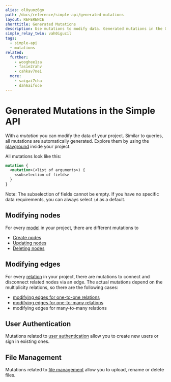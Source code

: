 ```yaml
---
alias: ol0yuoz6go
path: /docs/reference/simple-api/generated-mutations
layout: REFERENCE
shorttitle: Generated Mutations
description: Use mutations to modify data. Generated mutations in the GraphQL schema of your project are derived from models and relations that you defined.
simple_relay_twin: vah0igucil
tags:
  - simple-api
  - mutations
related:
  further:
    - wooghee1za
    - fasie2rahv
    - cahkav7nei
  more:
    - saigai7cha
    - dah6aifoce
---
```


# Generated Mutations in the Simple API

With a *mutation* you can modify the data of your project.
Similar to queries, all mutations are automatically generated. Explore them by using the [playground](!alias-uh8shohxie#playground) inside your project.

All mutations look like this:

```graphql
mutation {
  <mutation>(<list of arguments>) {
    <subselection of fields>
  }
}
```

Note: The subselection of fields cannot be empty. If you have no specific data requirements, you can always select `id` as a default.

## Modifying nodes

For every [model](!alias-ij2choozae) in your project, there are different mutations to

* [Create nodes](!alias-wooghee1za)
* [Updating nodes](!alias-cahkav7nei)
* [Deleting nodes](!alias-fasie2rahv)

## Modifying edges

For every [relation](!alias-goh5uthoc1) in your project, there are mutations to connect and disconnect related nodes via an edge. The actual mutations depend on the multiplicity relations, so there are the following cases:

* [modifying edges for one-to-one relations](!alias-zeich1raej)
* [modifying edges for one-to-many relations](!alias-ofee7eseiy)
* modifying edges for many-to-many relations

## User Authentication

Mutations related to [user authentication](!alias-eixu9osueb) allow you to create new users or sign in existing ones.

## File Management

Mutations related to [file management](!alias-eetai5meic) allow you to upload, rename or delete files.
